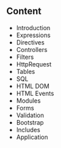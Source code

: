 Content
----

- Introduction
- Expressions
- Directives
- Controllers
- Filters
- HttpRequest
- Tables
- SQL
- HTML DOM
- HTML Events
- Modules
- Forms
- Validation
- Bootstrap
- Includes
- Application
